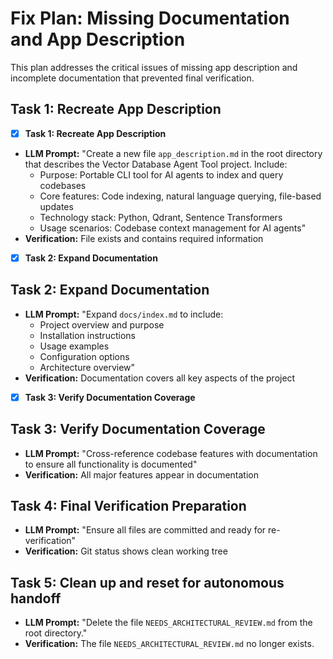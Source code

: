 # Fix Plan: Missing Documentation and App Description

This plan addresses the critical issues of missing app description and incomplete documentation that prevented final verification.

## Task 1: Recreate App Description
- [x] **Task 1: Recreate App Description**
- **LLM Prompt:** "Create a new file `app_description.md` in the root directory that describes the Vector Database Agent Tool project. Include:
  - Purpose: Portable CLI tool for AI agents to index and query codebases
  - Core features: Code indexing, natural language querying, file-based updates
  - Technology stack: Python, Qdrant, Sentence Transformers
  - Usage scenarios: Codebase context management for AI agents"
- **Verification:** File exists and contains required information

- [x] **Task 2: Expand Documentation**
## Task 2: Expand Documentation
- **LLM Prompt:** "Expand `docs/index.md` to include:
  - Project overview and purpose
  - Installation instructions
  - Usage examples
  - Configuration options
  - Architecture overview"
- **Verification:** Documentation covers all key aspects of the project
- [x] **Task 3: Verify Documentation Coverage**

## Task 3: Verify Documentation Coverage
- **LLM Prompt:** "Cross-reference codebase features with documentation to ensure all functionality is documented"
- **Verification:** All major features appear in documentation

## Task 4: Final Verification Preparation
- **LLM Prompt:** "Ensure all files are committed and ready for re-verification"
- **Verification:** Git status shows clean working tree

## Task 5: Clean up and reset for autonomous handoff
- **LLM Prompt:** "Delete the file `NEEDS_ARCHITECTURAL_REVIEW.md` from the root directory."
- **Verification:** The file `NEEDS_ARCHITECTURAL_REVIEW.md` no longer exists.